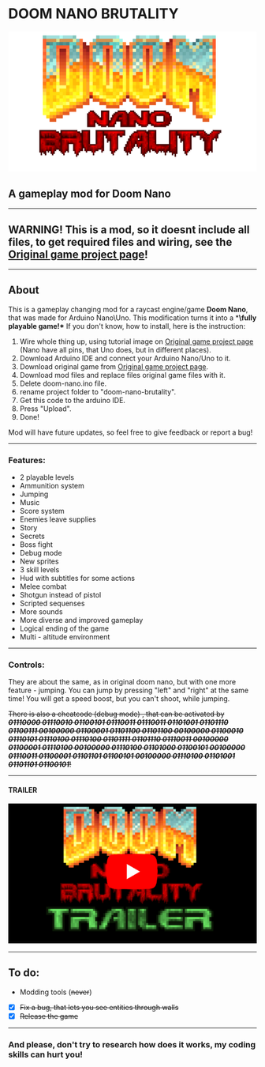 # DOOM NANO BRUTALITY
![logo](/images/p.png?raw=true)
## A gameplay mod for Doom Nano
____

## WARNING! This is a **mod**, so it doesnt include all files, to get required files and wiring, see the [Original game project page](https://github.com/daveruiz/doom-nano)!

____

## About

This is a gameplay changing mod for a raycast engine/game **Doom Nano**, that was made for Arduino Nano\Uno. This modification turns it into a ***\fully playable game!\***
If you don't know, how to install, here is the instruction:
1. Wire whole thing up, using tutorial image on [Original game project page](https://github.com/daveruiz/doom-nano) (Nano have all pins, that Uno does, but in different places).
2. Download Arduino IDE and connect your Arduino Nano/Uno to it.
3. Download original game from [Original game project page](https://github.com/daveruiz/doom-nano).
4. Download mod files and replace files original game files with it.
5. Delete doom-nano.ino file.
6. rename project folder to "doom-nano-brutality".
7. Get this code to the arduino IDE.
8. Press "Upload".
9. Done!

Mod will have future updates, so feel free to give feedback or report a bug!
___

### Features:
* 2 playable levels
* Ammunition system
* Jumping
* Music
* Score system
* Enemies leave supplies
* Story
* Secrets
* Boss fight
* Debug mode
* New sprites
* 3 skill levels
* Hud with subtitles for some actions
* Melee combat
* Shotgun instead of pistol
* Scripted sequenses
* More sounds
* More diverse and improved gameplay
* Logical ending of the game
* Multi - altitude environment

___

### Controls:
They are about the same, as in original doom nano, but with one more feature - jumping. 
You can jump by pressing "left" and "right" at the same time!
You will get a speed boost, but you can't shoot, while jumping.

~~There is also a cheatcode (debug mode) , that can be activated by ***01110000 01110010 01100101 01110011 01110011 01101001 01101110 01100111 00100000 01100001 01101100 01101100 00100000 01100010 01110101 01110100 01110100 01101111 01101110 01110011 00100000 01100001 01110100 00100000 01110100 01101000 01100101 00100000 01110011 01100001 01101101 01100101 00100000 01110100 01101001 01101101 01100101***!~~

___

#### **TRAILER**
[![see it in actrion](/images/pr.png?raw=true)](https://youtu.be/dTjVVqMz2J8)

___

## To do:
+ Modding tools (~~never~~)
+ [X] ~~Fix a bug, that lets you see entities through walls~~
+ [X] ~~Release the game~~
___

### And please, don't try to research how does it works, my coding skills can hurt you!


